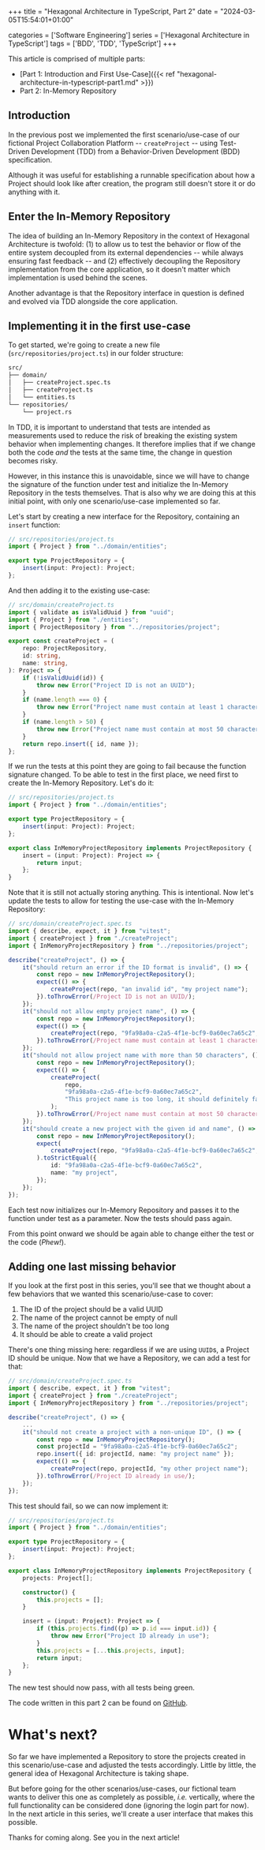 +++
title = "Hexagonal Architecture in TypeScript, Part 2"
date = "2024-03-05T15:54:01+01:00"

categories = ['Software Engineering']
series = ['Hexagonal Architecture in TypeScript']
tags = ['BDD', 'TDD', 'TypeScript']
+++

This article is comprised of multiple parts:

* [Part 1: Introduction and First Use-Case]({{< ref "hexagonal-architecture-in-typescript-part1.md" >}})
* Part 2: In-Memory Repository

## Introduction

In the previous post we implemented the first scenario/use-case of our fictional Project Collaboration Platform -- `createProject` -- using Test-Driven Development (TDD) from a Behavior-Driven Development (BDD) specification.

Although it was useful for establishing a runnable specification about how a Project should look like after creation, the program still doesn't store it or do anything with it.

## Enter the In-Memory Repository

The idea of building an In-Memory Repository in the context of Hexagonal Architecture is twofold: (1) to allow us to test the behavior or flow of the entire system decoupled from its external dependencies -- while always ensuring fast feedback -- and (2) effectively decoupling the Repository implementation from the core application, so it doesn't matter which implementation is used behind the scenes.

Another advantage is that the Repository interface in question is defined and evolved via TDD alongside the core application.

## Implementing it in the first use-case

To get started, we're going to create a new file (`src/repositories/project.ts`) in our folder structure:

```sh
src/
├── domain/
│   ├── createProject.spec.ts
│   ├── createProject.ts
│   └── entities.ts
└── repositories/
    └── project.rs
```

In TDD, it is important to understand that tests are intended as measurements used to reduce the risk of breaking the existing system behavior when implementing changes. It therefore implies that if we change both the code *and* the tests at the same time, the change in question becomes risky.

However, in this instance this is unavoidable, since we will have to change the signature of the function under test and initialize the In-Memory Repository in the tests themselves. That is also why we are doing this at this initial point, with only one scenario/use-case implemented so far.

Let's start by creating a new interface for the Repository, containing an `insert` function:

```ts
// src/repositories/project.ts
import { Project } from "../domain/entities";

export type ProjectRepository = {
	insert(input: Project): Project;
};
```

And then adding it to the existing use-case:

```ts
// src/domain/createProject.ts
import { validate as isValidUuid } from "uuid";
import { Project } from "./entities";
import { ProjectRepository } from "../repositories/project";

export const createProject = (
	repo: ProjectRepository,
	id: string,
	name: string,
): Project => {
	if (!isValidUuid(id)) {
		throw new Error("Project ID is not an UUID");
	}
	if (name.length === 0) {
		throw new Error("Project name must contain at least 1 character");
	}
	if (name.length > 50) {
		throw new Error("Project name must contain at most 50 characters");
	}
	return repo.insert({ id, name });
};
```

If we run the tests at this point they are going to fail because the function signature changed. To be able to test in the first place, we need first to create the In-Memory Repository. Let's do it:

```ts
// src/repositories/project.ts
import { Project } from "../domain/entities";

export type ProjectRepository = {
	insert(input: Project): Project;
};

export class InMemoryProjectRepository implements ProjectRepository {
	insert = (input: Project): Project => {
		return input;
	};
}
```

Note that it is still not actually storing anything. This is intentional. Now let's update the tests to allow for testing the use-case with the In-Memory Repository:

```ts
// src/domain/createProject.spec.ts
import { describe, expect, it } from "vitest";
import { createProject } from "./createProject";
import { InMemoryProjectRepository } from "../repositories/project";

describe("createProject", () => {
	it("should return an error if the ID format is invalid", () => {
		const repo = new InMemoryProjectRepository();
		expect(() => {
			createProject(repo, "an invalid id", "my project name");
		}).toThrowError(/Project ID is not an UUID/);
	});
	it("should not allow empty project name", () => {
		const repo = new InMemoryProjectRepository();
		expect(() => {
			createProject(repo, "9fa98a0a-c2a5-4f1e-bcf9-0a60ec7a65c2", "");
		}).toThrowError(/Project name must contain at least 1 character/);
	});
	it("should not allow project name with more than 50 characters", () => {
		const repo = new InMemoryProjectRepository();
		expect(() => {
			createProject(
				repo,
				"9fa98a0a-c2a5-4f1e-bcf9-0a60ec7a65c2",
				"This project name is too long, it should definitely fail",
			);
		}).toThrowError(/Project name must contain at most 50 characters/);
	});
	it("should create a new project with the given id and name", () => {
		const repo = new InMemoryProjectRepository();
		expect(
			createProject(repo, "9fa98a0a-c2a5-4f1e-bcf9-0a60ec7a65c2", "my project"),
		).toStrictEqual({
			id: "9fa98a0a-c2a5-4f1e-bcf9-0a60ec7a65c2",
			name: "my project",
		});
	});
});
```

Each test now initializes our In-Memory Repository and passes it to the function under test as a parameter. Now the tests should pass again.

From this point onward we should be again able to change either the test or the code (*Phew!*).

## Adding one last missing behavior

If you look at the first post in this series, you'll see that we thought about a few behaviors that we wanted this scenario/use-case to cover:

1. The ID of the project should be a valid UUID
1. The name of the project cannot be empty of null
1. The name of the project shouldn't be too long
1. It should be able to create a valid project

There's one thing missing here: regardless if we are using `UUID`s, a Project ID should be unique. Now that we have a Repository, we can add a test for that:

```ts
// src/domain/createProject.spec.ts
import { describe, expect, it } from "vitest";
import { createProject } from "./createProject";
import { InMemoryProjectRepository } from "../repositories/project";

describe("createProject", () => {
    ...
	it("should not create a project with a non-unique ID", () => {
		const repo = new InMemoryProjectRepository();
		const projectId = "9fa98a0a-c2a5-4f1e-bcf9-0a60ec7a65c2";
		repo.insert({ id: projectId, name: "my project name" });
		expect(() => {
			createProject(repo, projectId, "my other project name");
		}).toThrowError(/Project ID already in use/);
	});
});
```

This test should fail, so we can now implement it:

```ts
// src/repositories/project.ts
import { Project } from "../domain/entities";

export type ProjectRepository = {
	insert(input: Project): Project;
};

export class InMemoryProjectRepository implements ProjectRepository {
	projects: Project[];

	constructor() {
		this.projects = [];
	}

	insert = (input: Project): Project => {
		if (this.projects.find((p) => p.id === input.id)) {
			throw new Error("Project ID already in use");
		}
		this.projects = [...this.projects, input];
		return input;
	};
}
```

The new test should now pass, with all tests being green.

The code written in this part 2 can be found on [GitHub](https://github.com/eduardohki/project-collab-platform/tree/part-2).

# What's next?

So far we have implemented a Repository to store the projects created in this scenario/use-case and adjusted the tests accordingly. Little by little, the general idea of Hexagonal Architecture is taking shape.

But before going for the other scenarios/use-cases, our fictional team wants to deliver this one as completely as possible, *i.e.* vertically, where the full functionality can be considered done (ignoring the login part for now). In the next article in this series, we'll create a user interface that makes this possible.

Thanks for coming along. See you in the next article!
